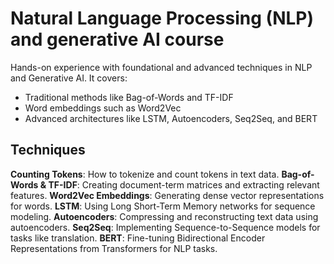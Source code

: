 # Natural Language Processing (NLP) and generative AI course

Hands-on experience with foundational and advanced techniques in NLP and Generative AI. It covers:
- Traditional methods like Bag-of-Words and TF-IDF
- Word embeddings such as Word2Vec
- Advanced architectures like LSTM, Autoencoders, Seq2Seq, and BERT

## Techniques
**Counting Tokens**: How to tokenize and count tokens in text data.
**Bag-of-Words & TF-IDF**: Creating document-term matrices and extracting relevant features.
**Word2Vec Embeddings**: Generating dense vector representations for words.
**LSTM**: Using Long Short-Term Memory networks for sequence modeling.
**Autoencoders**: Compressing and reconstructing text data using autoencoders.
**Seq2Seq**: Implementing Sequence-to-Sequence models for tasks like translation.
**BERT**: Fine-tuning Bidirectional Encoder Representations from Transformers for NLP tasks.

